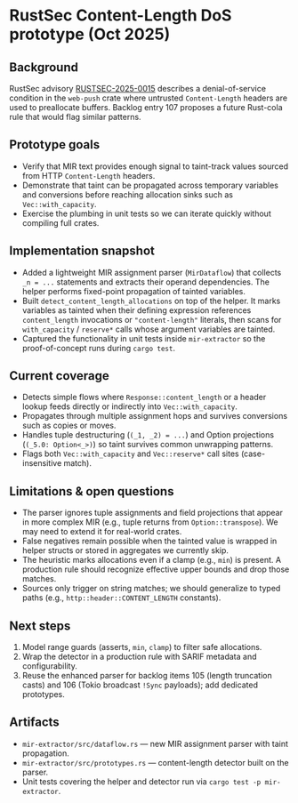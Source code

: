 # RustSec Content-Length DoS prototype (Oct 2025)

## Background

RustSec advisory [RUSTSEC-2025-0015](https://rustsec.org/advisories/RUSTSEC-2025-0015.html) describes a denial-of-service condition in the `web-push` crate where untrusted `Content-Length` headers are used to preallocate buffers. Backlog entry 107 proposes a future Rust-cola rule that would flag similar patterns.

## Prototype goals

- Verify that MIR text provides enough signal to taint-track values sourced from HTTP `Content-Length` headers.
- Demonstrate that taint can be propagated across temporary variables and conversions before reaching allocation sinks such as `Vec::with_capacity`.
- Exercise the plumbing in unit tests so we can iterate quickly without compiling full crates.

## Implementation snapshot

- Added a lightweight MIR assignment parser (`MirDataflow`) that collects `_n = ...` statements and extracts their operand dependencies. The helper performs fixed-point propagation of tainted variables.
- Built `detect_content_length_allocations` on top of the helper. It marks variables as tainted when their defining expression references `content_length` invocations or `"content-length"` literals, then scans for `with_capacity` / `reserve*` calls whose argument variables are tainted.
- Captured the functionality in unit tests inside `mir-extractor` so the proof-of-concept runs during `cargo test`.

## Current coverage

- Detects simple flows where `Response::content_length` or a header lookup feeds directly or indirectly into `Vec::with_capacity`.
- Propagates through multiple assignment hops and survives conversions such as copies or moves.
- Handles tuple destructuring (`(_1, _2) = ...`) and Option projections (`(_5.0: Option<_>)`) so taint survives common unwrapping patterns.
- Flags both `Vec::with_capacity` and `Vec::reserve*` call sites (case-insensitive match).

## Limitations & open questions

- The parser ignores tuple assignments and field projections that appear in more complex MIR (e.g., tuple returns from `Option::transpose`). We may need to extend it for real-world crates.
- False negatives remain possible when the tainted value is wrapped in helper structs or stored in aggregates we currently skip.
- The heuristic marks allocations even if a clamp (e.g., `min`) is present. A production rule should recognize effective upper bounds and drop those matches.
- Sources only trigger on string matches; we should generalize to typed paths (e.g., `http::header::CONTENT_LENGTH` constants).

## Next steps

1. Model range guards (asserts, `min`, `clamp`) to filter safe allocations.
2. Wrap the detector in a production rule with SARIF metadata and configurability.
3. Reuse the enhanced parser for backlog items 105 (length truncation casts) and 106 (Tokio broadcast `!Sync` payloads); add dedicated prototypes.

## Artifacts

- `mir-extractor/src/dataflow.rs` — new MIR assignment parser with taint propagation.
- `mir-extractor/src/prototypes.rs` — content-length detector built on the parser.
- Unit tests covering the helper and detector run via `cargo test -p mir-extractor`.
